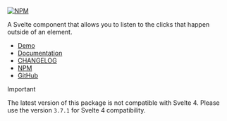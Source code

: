 [![NPM](https://img.shields.io/npm/v/svelte-outclick?style=for-the-badge&label=NPM&color=%23cb0000)](https://www.npmjs.com/package/svelte-outclick)

A Svelte component that allows you to listen to the clicks that happen outside of an element.

-   [Demo](https://svelte-outclick.vercel.app)
-   [Documentation](https://babakfp.ir/docs/svelte-outclick)
-   [CHANGELOG](https://babakfp.ir/docs/svelte-outclick/changelog)
-   [NPM](https://www.npmjs.com/package/svelte-outclick)
-   [GitHub](https://github.com/babakfp/svelte-outclick)

> [!IMPORTANT]
> The latest version of this package is not compatible with Svelte 4. Please use the version `3.7.1` for Svelte 4 compatibility.
